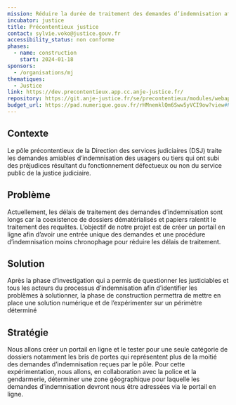 ```yaml
---
mission: Réduire la durée de traitement des demandes d’indemnisation afin d’améliorer la qualité de service rendu aux justiciables
incubator: justice
title: Précontentieux justice
contact: sylvie.voko@justice.gouv.fr
accessibility_status: non conforme
phases:
  - name: construction
    start: 2024-01-18
sponsors:
  - /organisations/mj
thematiques:
  - Justice
link: https://dev.precontentieux.app.cc.anje-justice.fr/
repository: https://git.anje-justice.fr/se/precontentieux/modules/webapp
budget_url: https://pad.numerique.gouv.fr/rHMnemklQm6Sww5yVCI9ow?view#PRECONTENTIEUX
---
```

## Contexte

Le pôle précontentieux de la Direction des services judiciaires (DSJ) traite les demandes amiables d’indemnisation des usagers ou tiers qui ont subi des préjudices résultant du fonctionnement défectueux ou non du service public de la justice judiciaire.

## Problème

Actuellement, les délais de traitement des demandes d’indemnisation sont longs car la coexistence de dossiers dématérialisés et papiers ralentit le traitement des requêtes.
L’objectif de notre projet est de créer un portail en ligne afin d’avoir une entrée unique des demandes et une procédure d’indemnisation moins chronophage pour réduire les délais de traitement.

## Solution

Après la phase d’investigation qui a permis de questionner les justiciables et tous les acteurs du processus d’indemnisation afin d’identifier les problèmes à solutionner, la phase de construction permettra de mettre en place une solution numérique et de l’expérimenter sur un périmètre déterminé

## Stratégie

Nous allons créer un portail en ligne et le tester pour une seule catégorie de dossiers notamment les bris de portes qui représentent plus de la moitié des demandes d’indemnisation reçues par le pôle.
Pour cette expérimentation, nous allons, en collaboration avec la police et la gendarmerie, déterminer une zone géographique pour laquelle les demandes d’indemnisation devront nous être adressées via le portail en ligne.
